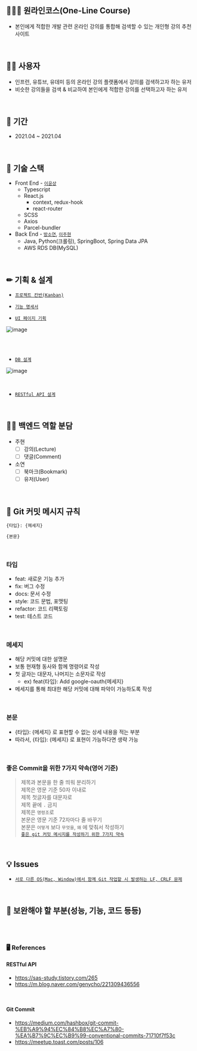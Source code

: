 ## 👨‍👨‍👧 원라인코스(One-Line Course)
  - 본인에게 적합한 개발 관련 온라인 강의를 통합해 검색할 수 있는 개인형 강의 추천 사이트

<br>

## 🤷‍♂️ 사용자
  - 인프런, 유튜브, 유데미 등의 온라인 강의 플랫폼에서 강의를 검색하고자 하는 유저
  - 비슷한 강의들을 검색 & 비교하여 본인에게 적합한 강의를 선택하고자 하는 유저

<br>

## 📆 기간
  - 2021.04 ~ 2021.04

<br>

## 📗 기술 스택
  - Front End - [`이윤상`](https://github.com/olcw78)
    - Typescript  
    - React.js
      - context, redux-hook
      - react-router
    - SCSS
    - Axios
    - Parcel-bundler
  - Back End - [`방소연`](https://github.com/bsy3764), [`이주현`](https://github.com/JuHyun419)
    - Java, Python(크롤링), SpringBoot, Spring Data JPA
    - AWS RDS DB(MySQL)

<br>

## ✏ 기획 & 설계
  - [`프로젝트 칸반(Kanban)`](https://github.com/JuHyun419/one-line-course/projects/1)

  - [`기능 명세서`](https://www.notion.so/16d5feb864d5481285a5ff3c2ae9c2c6)

  - [`UI 페이지 기획`](https://whimsical.com/EJVQx82R8nCTGsRbzWGyH8)

![image](https://user-images.githubusercontent.com/50076031/113499953-26c2ee00-9555-11eb-8556-05d918647848.png)

<br><br>

  - [`DB 설계`](https://www.notion.so/DB-1f0520006f2a4ca582e0cef0a34623ae)

![image](https://user-images.githubusercontent.com/50076031/114146978-2e1e3900-9953-11eb-94b8-94124732f00c.png)

<br>

  - [`RESTful API 설계`](https://www.notion.so/API-5f3c607a8217420495aa60182f90a2c5)

<br>

## 🐱‍💻 백엔드 역할 분담
  - 주현
    - [ ] 강의(Lecture)
    - [ ] 댓글(Comment)
  - 소연
    - [ ] 북마크(Bookmark)
    - [ ] 유저(User)

<br>

## 🎵 Git 커밋 메시지 규칙

```html
{타입}: {메세지}

{본문}
```
  
<br>  
  
### 타입
  - feat: 새로운 기능 추가
  - fix: 버그 수정
  - docs: 문서 수정
  - style: 코드 문법, 포맷팅
  - refactor: 코드 리팩토링
  - test: 테스트 코드

<br>

### 메세지
  - 해당 커밋에 대한 설명문
  - 보통 현재형 동사와 함께 명령어로 작성
  - 첫 글자는 대문자, 나머지는 소문자로 작성
    - ex) feat{타입}: Add google-oauth{메세지}
  - 메세지를 통해 최대한 해당 커밋에 대해 파악이 가능하도록 작성

<br>

### 본문
  - {타입}: {메세지} 로 표현할 수 없는 상세 내용을 적는 부분
  - 따라서, {타입}: {메세지} 로 표현이 가능하다면 생략 가능

<br>

### 좋은 Commit을 위한 7가지 약속(영어 기준)
  > 제목과 본문을 한 줄 띄워 분리하기  
  > 제목은 영문 기준 50자 이내로  
  > 제목 첫글자를 대문자로  
  > 제목 끝에 `.` 금지  
  > 제목은 `명령조`로   
  > 본문은 영문 기준 72자마다 줄 바꾸기  
  > 본문은 `어떻게` 보다 `무엇을`, `왜` 에 맞춰서 작성하기  
[`좋은 git 커밋 메시지를 작성하기 위한 7가지 약속`](https://meetup.toast.com/posts/106)


<br>

## 💡 Issues
  - [`서로 다른 OS(Mac, Window)에서 함께 Git 작업할 시 발생하는 LF, CRLF 문제`](https://github.com/JuHyun419/one-line-course/issues/38)


<br>

## 📜 보완해야 할 부분(성능, 기능, 코드 등등)



<br><br>

### 🖥 References

#### RESTful API
  - https://sas-study.tistory.com/265
  - https://m.blog.naver.com/genycho/221309436556

<br>

#### Git Commit
  - https://medium.com/hashbox/git-commit-%EB%A9%94%EC%84%B8%EC%A7%80-%EA%B7%9C%EC%B9%99-conventional-commits-71710f7f53c
  - https://meetup.toast.com/posts/106

<br>

